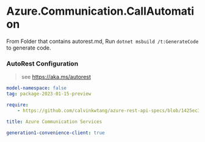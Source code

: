 # Azure.Communication.CallAutomation

From Folder that contains autorest.md, Run `dotnet msbuild /t:GenerateCode` to generate code.

### AutoRest Configuration
> see https://aka.ms/autorest

```yaml
model-namespace: false
tag: package-2023-01-15-preview

require:
    - https://github.com/calvinkwtang/azure-rest-api-specs/blob/1425ec3c673e878cca8f1e392b3810379b815d07/specification/communication/data-plane/CallAutomation/readme.md

title: Azure Communication Services

generation1-convenience-client: true
```
